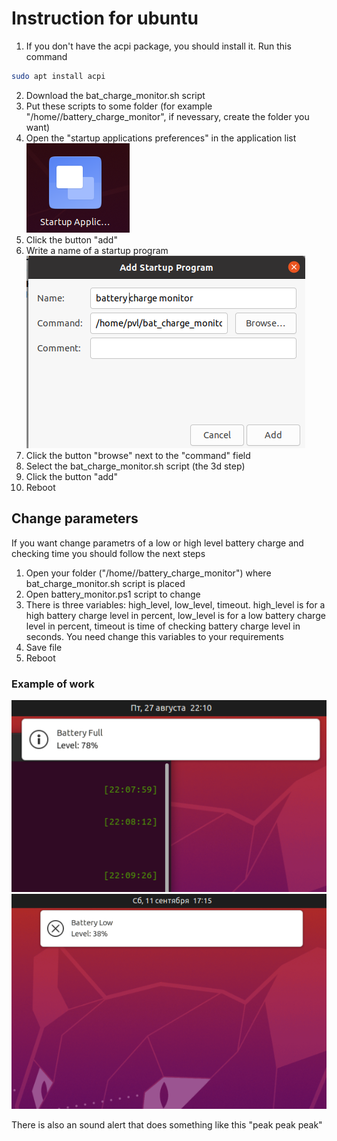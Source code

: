 # Instruction for ubuntu
1. If you don't have the acpi package, you should install it. Run this command
```sh
sudo apt install acpi 
```
2. Download the bat_charge_monitor.sh script
3. Put these scripts to some folder (for example "/home/<yourusername>/battery_charge_monitor", if nevessary, create the folder you want)
4. Open the "startup applications preferences" in the application list
![startup](/ubuntu/startup_application_preferences.png)
5. Click the button "add"
6. Write a name of a startup program
![adding](/ubuntu/add_startup_program.png)
7. Click the button "browse" next to the "command" field
8. Select the bat_charge_monitor.sh script (the 3d step)
9. Click the button "add"
10. Reboot 
## Change parameters 
If you want change parametrs of a low or high level battery charge and checking time you should follow the next steps
1. Open your folder ("/home/<yourusername>/battery_charge_monitor") where bat_charge_monitor.sh script is placed
2. Open battery_monitor.ps1 script to change 
3. There is three variables: high_level, low_level, timeout. high_level is for a high battery charge level in percent, low_level is for a low battery charge level in percent, timeout is time of checking battery charge level in seconds. You need change this variables to your requirements
4. Save file
5. Reboot

### Example of work
![charged](/ubuntu/charged.png "charged")
![discharged](/ubuntu/discharged.png "discharged")

There is also an sound alert that does something like this "peak peak peak"
